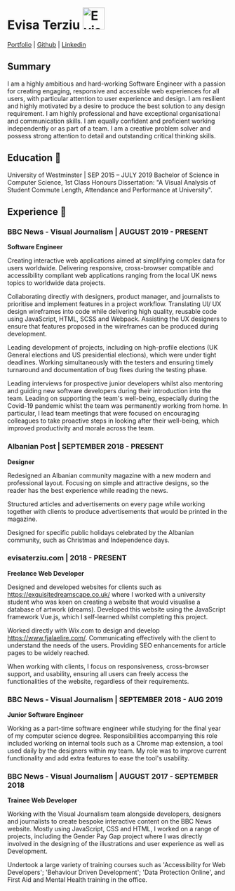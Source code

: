 
# Evisa Terziu <img width="50px" height="50px" style="padding:0; margin-right: 10px;" src="https://evisaterziu.com/img/logo_Evisa_large.e4563639.svg" alt="Evisa Terziu Logo"/>
[Portfolio](https://evisaterziu.com/) | [Github](https://github.com/evisat) | [Linkedin](https://www.linkedin.com/in/evisaterziu/)

## Summary
I am a highly ambitious and hard-working Software Engineer with a passion for creating engaging, responsive and accessible web experiences for all users, with particular attention to user experience and design.  I am resilient and highly motivated by a desire to produce the best solution to any design requirement.  I am highly professional and have exceptional organisational and communication skills. I am equally confident and proficient working independently or as part of a team. I am a creative problem solver and possess strong attention to detail and outstanding critical thinking skills.

## Education 🏫
University of Westminster | SEP 2015 – JULY 2019
Bachelor of Science in Computer Science, 1st Class Honours
Dissertation: "A Visual Analysis of Student Commute Length, Attendance and Performance at University".

## Experience 🏫
### BBC News - Visual Journalism | AUGUST 2019 - PRESENT
**Software Engineer**

Creating interactive web applications aimed at simplifying complex data for users worldwide. Delivering responsive, cross-browser compatible and accessibility compliant web applications ranging from the local UK news topics to worldwide data projects.

Collaborating directly with designers, product manager, and journalists to prioritise and implement features in a project workflow. Translating UI/ UX design wireframes into code while delivering high quality, reusable code using JavaScript, HTML, SCSS and Webpack. Assisting the UX designers to ensure that features proposed in the wireframes can be produced during development.

Leading development of projects, including on high-profile elections (UK General elections and US presidential elections), which were under tight deadlines. Working simultaneously with the testers and ensuring timely turnaround and documentation of bug fixes during the testing phase.

Leading interviews for prospective junior developers whilst also mentoring and guiding new software developers during their introduction into the team. Leading on supporting the team's well-being, especially during the Covid-19 pandemic whilst the team was permanently working from home. In particular, I lead team meetings that were focused on encouraging colleagues to take proactive steps in looking after their well-being, which improved productivity and morale across the team.

### Albanian Post | SEPTEMBER 2018 - PRESENT
**Designer**

Redesigned an Albanian community magazine with a new modern and professional layout. Focusing on simple and attractive designs, so the reader has the best experience while reading the news.

Structured articles and advertisements on every page while working together with clients to produce advertisements that would be printed in the magazine.

Designed for specific public holidays celebrated by the Albanian community, such as Christmas and Independence days.

### evisaterziu.com | 2018 - PRESENT
**Freelance Web Developer**

Designed and developed websites for clients such as https://exquisitedreamscape.co.uk/ where I worked with a university student who was keen on creating a website that would visualise a database of artwork (dreams). Developed this website using the JavaScript framework Vue.js, which I self-learned whilst completing this project.

Worked directly with Wix.com to design and develop https://www.fjalaelire.com/. Communicating effectively with the client to understand the needs of the users. Providing SEO enhancements for article pages to be widely reached.

When working with clients, I focus on responsiveness, cross-browser support, and usability, ensuring all users can freely access the functionalities of the website, regardless of their requirements.

### BBC News - Visual Journalism | SEPTEMBER 2018 - AUG 2019
**Junior Software Engineer**

Working as a part-time software engineer while studying for the final year of my computer science degree. Responsibilities accompanying this role included working on internal tools such as a Chrome map extension, a tool used daily by the designers within my team. My role was to improve current functionality and add extra features to ease the tool's usability.

### BBC News - Visual Journalism | AUGUST 2017 - SEPTEMBER 2018
**Trainee Web Developer**

Working with the Visual Journalism team alongside developers, designers and journalists to create bespoke interactive content on the BBC News website. Mostly using JavaScript, CSS and HTML, I worked on a range of projects, including the Gender Pay Gap project where I was directly involved in the designing of the illustrations and user experience as well as Development.

Undertook a large variety of training courses such as 'Accessibility for Web Developers'; 'Behaviour Driven Development'; 'Data Protection Online', and First Aid and Mental Health training in the office.
